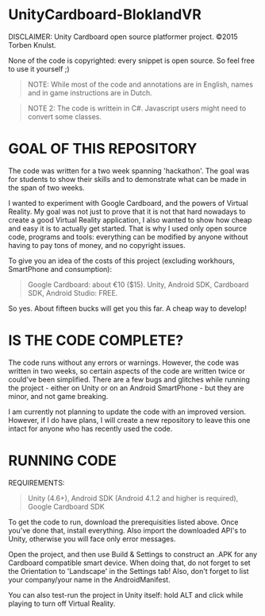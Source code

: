 # UnityCardboard-BloklandVR

DISCLAIMER:
Unity Cardboard open source platformer project.
©2015 Torben Knulst.

None of the code is copyrighted: every snippet is open source. So feel free to use it yourself ;)

> NOTE: While most of the code and annotations are in English, names and in game instructions are in Dutch.

> NOTE 2: The code is writtein in C#. Javascript users might need to convert some classes.

GOAL OF THIS REPOSITORY
==================================================
The code was written for a two week spanning 'hackathon'. The goal was for students to show their skills and to demonstrate what can be made in the span of two weeks.

I wanted to experiment with Google Cardboard, and the powers of Virtual Reality. My goal was not just to prove that it is not that hard nowadays to create a good Virtual Reality application, I also wanted to show how cheap and easy it is to actually get started. That is why I used only open source code, programs and tools: everything can be modified by anyone without having to pay tons of money, and no copyright issues.

To give you an idea of the costs of this project (excluding workhours, SmartPhone and consumption):

> Google Cardboard: about €10 ($15). Unity, Android SDK, Cardboard SDK, Android Studio: FREE.


So yes. About fifteen bucks will get you this far. A cheap way to develop!

IS THE CODE COMPLETE?
==================================================
The code runs without any errors or warnings. However, the code was written in two weeks, so certain aspects of the code are written twice or could've been simplified. There are a few bugs and glitches while running the project - either on Unity or on an Android SmartPhone - but they are minor, and not game breaking.

I am currently not planning to update the code with an improved version. However, if I do have plans, I will create a new repository to leave this one intact for anyone who has recently used the code.

RUNNING CODE
==================================================
REQUIREMENTS:
> Unity (4.6+), Android SDK (Android 4.1.2 and higher is required), Google Cardboard SDK

To get the code to run, download the prerequisities listed above. Once you've done that, install everything. Also import the downloaded API's to Unity, otherwise you will face only error messages.

Open the project, and then use Build & Settings to construct an .APK for any Cardboard compatible smart device. When doing that, do not forget to set the Orientation to 'Landscape' in the Settings tab! Also, don't forget to list your company/your name in the AndroidManifest.

You can also test-run the project in Unity itself: hold ALT and click while playing to turn off Virtual Reality.

